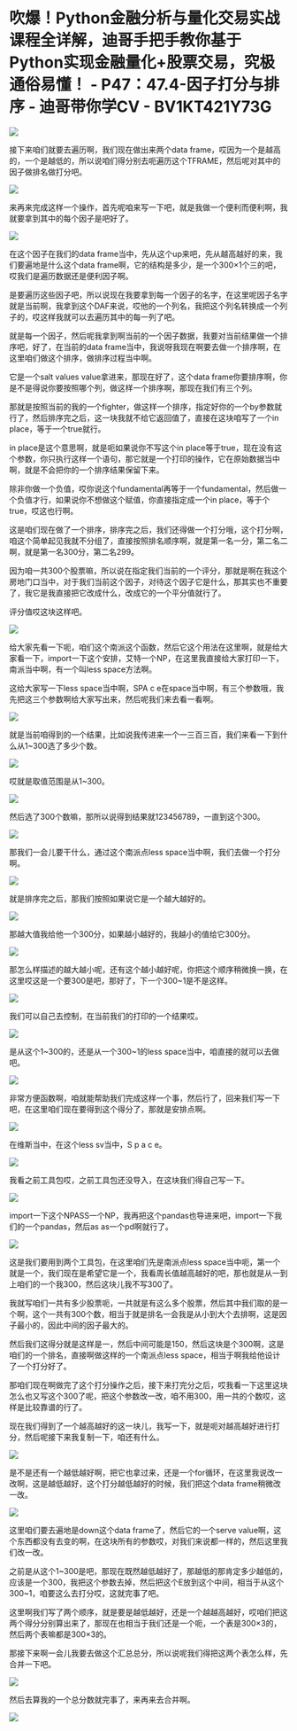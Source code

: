 # 吹爆！Python金融分析与量化交易实战课程全详解，迪哥手把手教你基于Python实现金融量化+股票交易，究极通俗易懂！ - P47：47.4-因子打分与排序 - 迪哥带你学CV - BV1KT421Y73G

![](img/454da1e5035da64ae5a51935f58cc8eb_0.png)

接下来咱们就要去遍历啊，我们现在做出来两个data frame，哎因为一个是越高的，一个是越低的，所以说咱们得分别去呃遍历这个TFRAME，然后呢对其中的因子做排名做打分吧。



![](img/454da1e5035da64ae5a51935f58cc8eb_2.png)

来再来完成这样一个操作，首先呢咱来写一下吧，就是我做一个便利而便利啊，我就要拿到其中的每个因子是吧好了。



![](img/454da1e5035da64ae5a51935f58cc8eb_4.png)

在这个因子在我们的data frame当中，先从这个up来吧，先从越高越好的来，我们要遍地是什么这个data frame啊，它的结构是多少，是一个300×1个三的吧，哎我们是遍历数据还是便利因子啊。

是要遍历这些因子吧，所以说现在我要拿到每一个因子的名字，在这里呢因子名字就是当前啊，我拿到这个DAF来说，哎他的一个列名，我把这个列名转换成一个列子的，哎这样我就可以去遍历其中的每一列了吧。

就是每一个因子，然后呢我拿到啊当前的一个因子数据，我要对当前结果做一个排序吧，好了，在当前的data frame当中，我说呀我现在啊要去做一个排序啊，在这里咱们做这个排序，做排序过程当中啊。

它是一个salt values value拿进来，那现在好了，这个data frame你要排序啊，你是不是得说你要按照哪个列，做这样一个排序啊，那现在我们有三个列。

那就是按照当前的我的一个fighter，做这样一个排序，指定好你的一个by参数就行了，然后排序完之后，这一块我就不给它返回值了，直接在这块咱写了一个in place，等于一个true就行。

in place是这个意思啊，就是呃如果说你不写这个in place等于true，现在没有这个参数，你只执行这样一个语句，那它就是一个打印的操作，它在原始数据当中啊，就是不会把你的一个排序结果保留下来。

除非你做一个负值，哎你说这个fundamental再等于一个fundamental，然后做一个负值才行，如果说你不想做这个赋值，你直接指定成一个in place，等于个true，哎这也行啊。

这是咱们现在做了一个排序，排序完之后，我们还得做一个打分哦，这个打分啊，咱这个简单起见我就不分组了，直接按照排名顺序啊，就是第一名一分，第二名二啊，就是第一名300分，第二名299。

因为咱一共300个股票嘛，所以说在指定我们当前的一个评分，那就是啊在我这个房地门口当中，对于我们当前这个因子，对待这个因子它是什么，那其实也不重要了，我它是我直接把它改成什么，改成它的一个平分值就行了。

评分值哎这块这样吧。

![](img/454da1e5035da64ae5a51935f58cc8eb_6.png)

给大家先看一下呃，咱们这个南派这个函数，然后它这个用法在这里啊，就是给大家看一下，import一下这个安排，艾特一个NP，在这里我直接给大家打印一下，南派当中啊，有一个叫less space方法啊。

这给大家写一下less space当中啊，SPA c e在space当中啊，有三个参数哦，我先把这三个参数啊给大家写出来，然后呢我们来去看一看啊。



![](img/454da1e5035da64ae5a51935f58cc8eb_8.png)

就是当前咱得到的一个结果，比如说我传进来一个一三百三百，我们来看一下到什么从1~300选了多少个数。

![](img/454da1e5035da64ae5a51935f58cc8eb_10.png)

哎就是取值范围是从1~300。

![](img/454da1e5035da64ae5a51935f58cc8eb_12.png)

然后选了300个数嘛，那所以说得到结果就123456789，一直到这个300。

![](img/454da1e5035da64ae5a51935f58cc8eb_14.png)

那我们一会儿要干什么，通过这个南派点less space当中啊，我们去做一个打分啊。

![](img/454da1e5035da64ae5a51935f58cc8eb_16.png)

就是排序完之后，那我们按照如果说它是一个越大越好的。

![](img/454da1e5035da64ae5a51935f58cc8eb_18.png)

那越大值我给他一个300分，如果越小越好的，我越小的值给它300分。

![](img/454da1e5035da64ae5a51935f58cc8eb_20.png)

那怎么样描述的越大越小呢，还有这个越小越好呢，你把这个顺序稍微换一换，在这里哎这是一个要300是吧，那好了，下一个300~1是不是这样。



![](img/454da1e5035da64ae5a51935f58cc8eb_22.png)

我们可以自己去控制，在当前我们的打印的一个结果哎。

![](img/454da1e5035da64ae5a51935f58cc8eb_24.png)

是从这个1~300的，还是从一个300~1的less space当中，咱直接的就可以去做吧。

![](img/454da1e5035da64ae5a51935f58cc8eb_26.png)

非常方便函数啊，咱就能帮助我们完成这样一个事，然后行了，回来我们写一下吧，在这里咱们现在要得到这个得分了，那就是安排点啊。



![](img/454da1e5035da64ae5a51935f58cc8eb_28.png)

在维斯当中，在这个less sv当中，S p a c e。

![](img/454da1e5035da64ae5a51935f58cc8eb_30.png)

我看之前工具包哎，之前工具包还没导入，在这块我们得自己写一下。

![](img/454da1e5035da64ae5a51935f58cc8eb_32.png)

import一下这个NPASS一个NP，我再把这个pandas也导进来吧，import一下我们的一个pandas，然后as as一个pd啊就行了。



![](img/454da1e5035da64ae5a51935f58cc8eb_34.png)

这是我们要用到两个工具包，在这里咱们先是南派点less space当中呃，第一个就是一个，我们现在是希望它是一个，我看周长值越高越好的吧，那也就是从一到上咱们的一个我300，然后这块儿我不写300了。

我就写咱们一共有多少股票呃，一共就是有这么多个股票，然后其中我们取的是一个啊，这个一共有300个数，相当于就是排名一会我是从小到大个去排啊，这是因子最小的，因此中间的因子最大的。

然后我们这得分就是这样是一，然后中间可能是150，然后这块是个300啊，这是咱们的一个排名，直接啊做这样的一个南派点less space，相当于啊我给他设计了一个打分好了。

那咱们现在啊做完了这个打分操作之后，接下来打完分之后，哎我看一下这里这块怎么也又写这个300了呢，把这个参数改一改，咱不用300，用一共的个数哎，这样是比较靠谱的行了。

现在我们得到了一个越高越好的这一块儿，我写一下，就是呃对越高越好进行打分，然后呢接下来我复制一下，咱还有什么。



![](img/454da1e5035da64ae5a51935f58cc8eb_36.png)

是不是还有一个越低越好啊，把它也拿过来，还是一个for循环，在这里我说改一改啊，这是越低越好，这个打分越低越好的时候，我们把这个data frame稍微改一改。



![](img/454da1e5035da64ae5a51935f58cc8eb_38.png)

这里咱们要去遍地是down这个data frame了，然后它的一个serve value啊，这个东西都没有去变的啊，在这块所有的参数哎，对我们来说都一样的，然后这里我们改一改。

之前是从这个1~300是吧，那现在既然越低越好了，那越低的那肯定多少越低的，应该是一个300，我把这个参数去掉，然后把这个E放到这个中间，相当于从这个300~1，咱要这么去打分哎，这就完事了吧。

这里啊我们写了两个顺序，就是要是越低越好，还是一个越越高越好，哎咱们把这两个得分分别算出来了，那现在也相当于我们还是一个呃，一个表是300×3的，然后两个表嘛都是300×3的。

那接下来啊一会儿我要去做这个汇总总分，所以说呢我们得把这两个表怎么样，先合并一下吧。

![](img/454da1e5035da64ae5a51935f58cc8eb_40.png)

然后去算我的一个总分数就完事了，来再来去合并啊。

![](img/454da1e5035da64ae5a51935f58cc8eb_42.png)